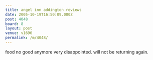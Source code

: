 ```yaml
---
title: angel inn addington reviews
date: 2005-10-19T16:50:09.000Z
post: 4048
board: 8
layout: post
venue: v1696
permalink: /m/4048/
---
```

food no good anymore very disappointed. will not be returning again.
